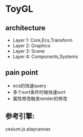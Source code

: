 # ToyGL

## architecture
- Layer 1: Core,Ecs,Transform
- Layer 2: Graphics
- Layer 3: Scene
- Layer 4: Components,Systems

## pain point
- ecs的快速query
- 多个sort条件时候快速sort
- 属性修改触发render的修改

## 参考引擎:
cesium.js
playcanvas
